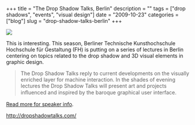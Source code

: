 +++
title = "The Drop Shadow Talks, Berlin"
description = ""
tags = ["drop shadows", "events", "visual design"]
date = "2009-10-23"
categories = ["blog"]
slug = "drop-shadow-talks-berlin"
+++



  <div class="notebook-screenshot"><a href="http://dropshadowtalks.com/"><img src="//media.konigi.com/bluga/wt4ae21f5d2685c.jpg"/></a></div><p>This is interesting. This season, Berliner Technische Kunsthochschule Hochschule für Gestaltung (FH) is putting on a series of lectures in Berlin centering on topics related to the drop shadow and 3D visual elements in graphic design.</p>
<blockquote><p>The Drop Shadow Talks reply to current developments on the visually enriched layer for machine interaction. In the shades of evening lectures the Drop Shadow Talks will present art and projects inﬂuenced and inspired by the baroque graphical user interface.</p></blockquote>
<p><a href="http://dropshadowtalks.com/">Read more for speaker info</a>.</p>
    
  <a href="http://dropshadowtalks.com/">http://dropshadowtalks.com/</a>
